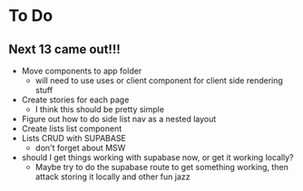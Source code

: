 # To Do

## Next 13 came out!!!

- Move components to app folder
  - will need to use uses or client component for client side rendering stuff
- Create stories for each page
  - I think this should be pretty simple
- Figure out how to do side list nav as a nested layout
- Create lists list component
- Lists CRUD with SUPABASE
  - don't forget about MSW
- should I get things working with supabase now, or get it working locally?
  - Maybe try to do the supabase route to get something working, then attack storing it locally and other fun jazz

